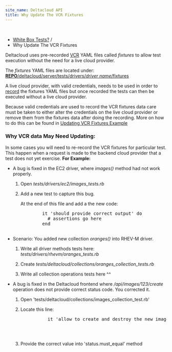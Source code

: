 ```yaml
---
site_name: Deltacloud API
title: Why Update The VCR Fixtures
---
```


<br/>

<ul class="breadcrumb">
  <li>
    <a href="white-box-tests.html">White Box Tests?</a> <span class="divider">/</span>
  </li>
  <li class="active">Why Update The VCR Fixtures</li>
</ul>

<p>
Deltacloud uses pre-recorded <a href="https://github.com/vcr/vcr">VCR</a> YAML
files called <i>fixtures</i> to allow test execution without the need for a live
cloud provider.
</p>

<p>
The <i>fixtures</i> YAML files are located under:
<u><b>REPO</b>/deltacloud/server/tests/drivers/<i>driver name</i>/fixtures</u>
</p>

<p>
A live cloud provider, with valid credentials, needs to be used in order to
<a href="https://www.relishapp.com/vcr/vcr/v/1-6-0/docs/record-modes">record</a>
the fixtures YAML files but once recorded the tests can then be executed without
a live cloud provider.
</p>

<p>
Because valid credentials are used to record the VCR fixtures data care must be
taken to either alter the credentials on the live cloud provider or remove them
from the fixtures data after doing the recording.
More on how to do this can be found in
<a href="update-vcr-test-fixtures-data-example.html">Updating VCR Fixtures Example</a>
</p>

<h3>Why VCR data May Need Updating:</h3>

<p>
In some cases you will need to re-record the VCR fixtures for particular test.
This happen when a request is made to the backend cloud provider that a
test does not yet exercise. <b>For Example:</b>
</p>

<ul>
  <li>
    <p>
    A bug is fixed in the EC2 driver, where <i>images()</i> method had not work properly.
    </p>
    <ol>
      <li>
        <p>Open <i>tests/drivers/ec2/images_tests.rb</i></p>
      </li>
      <li>
        <p>Add a new test to capture this bug.</p>
        <p>At the end of this file and add a the new code:</p>
        <pre>
        it 'should provide correct output' do
          # assertions go here
        end
        </pre>
      </li>
    </ol>
  </li>

  <li>
    <p>
    Scenario: You added new collection <i>oranges()</i> into RHEV-M driver.
    </p>
    <ol>
      <li>
        <p>Write all driver methods tests here: <i>tests/drivers/rhevm/oranges_tests.rb</i></p>
      </li>
      <li>
        <p>Create <i>tests/deltacloud/collections/oranges_collection_tests.rb</i></p>
      </li>
      <li>
        <p>Write all collection operations tests here ^^</p>
      </li>
    </ol>
  </li>

  <li>
    <p>
    A bug is fixed in the Deltacloud frontend where <i>/api/images/123/create</i>
    operation does not provide correct status code. You corrected it.
    </p>
    <ol>
      <li>
        <p>Open 'tests/deltacloud/collections/images_collection_test.rb'</p>
      </li>
      <li>
        <p>Locate this line: </p>
          <pre>
          it 'allow to create and destroy the new image' do</p>
          </pre>
      </li>
      <li>
        <p>Provide the correct value into 'status.must_equal' method</p>
      </li>
    </ol>
  </li>

</ul>

